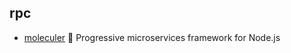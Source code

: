 ## rpc

- [moleculer](https://github.com/moleculerjs/moleculer) :rocket: Progressive microservices framework for Node.js